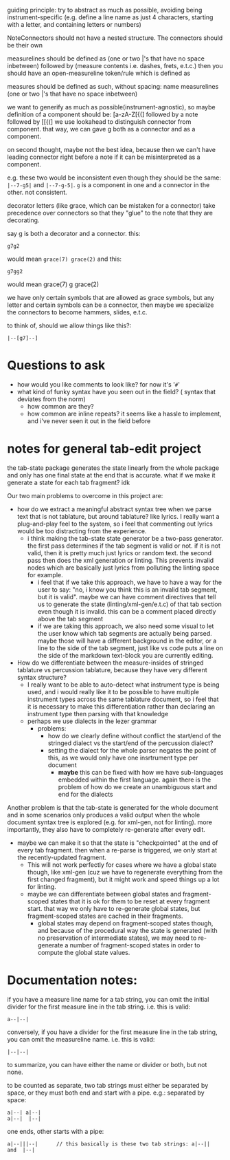 guiding principle:
try to abstract as much as possible, avoiding being instrument-specific (e.g. define a line name as just 4 characters, starting with a letter, and containing letters or numbers)


NoteConnectors should not have a nested structure. The connectors should be their own 


measurelines should be defined as (one or two |'s that have no space inbetween) followed by (measure contents i.e. dashes, frets, e.t.c.)
then you should have an open-measureline token/rule which is defined as 

measures should be defined as such, without spacing:
name measurelines (one or two |'s that have no space inbetween)

we want to generify as much as possible(instrument-agnostic), so maybe definition of a component should be:
[a-zA-Z\[{(] followed by a note followed by [\[{(]
we use lookahead to distinguish connector from component. that way, we can gave g both as a connector and as a component.

on second thought, maybe not the best idea, because then we can't have leading connector right before a note if it can be misinterpreted as a component.

e.g. these two would be inconsistent even though they should be the same: ``|--7-g5|`` and ``|--7-g-5|``. `g` is a component in one and a connector in the other. not consistent.

decorator letters (like grace, which can be mistaken for a connector) take precedence over connectors
so that they "glue" to the note that they are decorating.

say g is both a decorator and a connector.
this:
```
g7g2
```
would mean ``grace(7) grace(2)``
and this:
```
g7gg2
```
would mean grace(7) g grace(2)

we have only certain symbols that are allowed as grace symbols, but any 
letter and certain symbols can be a connector, then maybe we specialize the connectors
to become hammers, slides, e.t.c.

to think of, should we allow things like this?:
```
|--[g7]--]
```

# Questions to ask
- how would you like comments to look like? for now it's '`#`'
- what kind of funky syntax have you seen out in the field? ( syntax that deviates from the norm)
    - how common are they?
    - how common are inline repeats? it seems like a hassle to implement, and i've never seen it out in the field before

# notes for general tab-edit project
the tab-state package generates the state linearly from the whole package and only has one final state at the end that is accurate. what if we make it generate a state for each tab fragment? idk

Our two main problems to overcome in this project are:
- how do we extract a meaningful abstract syntax tree when we parse text that is not tablature, but around tablature? like lyrics. I really want a plug-and-play feel to the system, so i feel that commenting out lyrics would be too distracting from the experience.
    - i think making the tab-state state generator be a two-pass generator. the first pass determines if the tab segment is valid or not. if it is not valid, then it is pretty much just lyrics or random text. the second pass then does the xml generation or linting. This prevents invalid nodes which are basically just lyrics from polluting the linting space for example.
        - i feel that if we take this approach, we have to have a way for the user to say: "no, i know you think this is an invalid tab segment, but it is valid". maybe we can have comment directives that tell us to generate the state (linting/xml-gen/e.t.c) of that tab section even though it is invalid. this can be a comment placed directly above the tab segment
        - if we are taking this approach, we also need some visual to let the user know which tab segments are actually being parsed. maybe those will have a different background in the editor, or a line to the side of the tab segment, just like vs code puts a line on the side of the markdown text-block you are currently editing.
- How do we differentiate between the measure-insides of stringed tablature vs percussion tablature, because they have very different syntax structure?
    - I really want to be able to auto-detect what instrument type is being used, and i would really like it to be possible to have multiple instrument types across the same tablature document, so i feel that it is necessary to make this differentiation rather than declaring an instrument type then parsing with that knowledge
    - perhaps we use dialects in the lezer grammar
        - problems:
            - how do we clearly define without conflict the start/end of the stringed dialect vs the start/end of the percussion dialect?
            - setting the dialect for the whole parser negates the point of this, as we would only have one insrtrument type per document
                - **maybe** this can be fixed with how we have sub-languages embedded within the first language. again there is the problem of how do we create an unambiguous start and end for the dialects

Another problem is that the tab-state is generated for the whole document and in some scenarios only produces a valid output when the whole document syntax tree is explored (e.g. for xml-gen, not for linting). more importantly, they also have to completely re-generate after every edit.
- maybe we can make it so that the state is "checkpointed" at the end of every tab fragment. then when a re-parse is triggered, we only start at the recently-updated fragment. 
    - This will not work perfectly for cases where we have a global state though, like xml-gen (cuz we have to regenerate everything from the first changed fragment), but it might work and speed things up a lot for linting.
    - maybe we can differentiate between global states and fragment-scoped states that it is ok for them to be reset at every fragment start. that way we only have to re-generate global states, but fragment-scoped states are cached in their fragments.
        - global states may depend on fragment-scoped states though, and because of the procedural way the state is generated (with no preservation of intermediate states), we may need to re-generate a number of fragment-scoped states in order to compute the global state values.

# Documentation notes:
if you have a measure line name for a tab string, you can omit the initial divider for the first measure line in the tab string.
i.e. this is valid:
```
a--|--|
```
conversely, if you have a divider for the first measure line in the tab string, you can omit the measureline name.
i.e. this is valid:
```
|--|--|
```
to summarize, you can have either the name or divider or both, but not none.


to be counted as separate, two tab strings must either be separated by space, or they must both end and start with a pipe.
e.g.:
separated by space:
```
a|--| a|--|
a|--|  |--|
```
one ends, other starts with a pipe:
```
a|--|||--|      // this basically is these two tab strings: a|--||  and  |--|
```